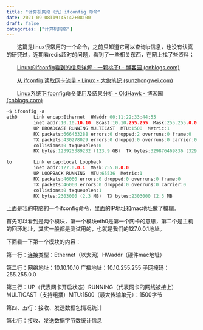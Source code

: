 ```yaml
---
title: "计算机网络（九）ifconfig 命令"
date: 2021-09-08T19:45:42+08:00
draft: false
categories: ["计算机网络"]
---
```




　　这篇是linux很常用的一个命令，之前只知道它可以查询ip信息，也没有认真的研究过，近期看redis超时的问题，看到了一些相关东西，在网上找了些资料；

　　[Linux的ifconfig看到的信息详解 - 一颗桃子t - 博客园 (cnblogs.com)](https://www.cnblogs.com/taosiyu/p/11431758.html)

　　[从 ifconfig 读取网卡流量 - Linux - 大象笔记 (sunzhongwei.com)](https://www.sunzhongwei.com/read-the-card-from-the-ifconfig-traffic)

　　[Linux系统下ifconfig命令使用及结果分析 - OldHawk - 博客园 (cnblogs.com)](https://www.cnblogs.com/taobataoma/archive/2007/12/27/1016689.html)

```c
~$ ifconfig -a
eth0      Link encap:Ethernet  HWaddr 00:11:22:33:44:55  
          inet addr:10.10.10.10  Bcast:10.10.255.255  Mask:255.255.0.0
          UP BROADCAST RUNNING MULTICAST  MTU:1500  Metric:1
          RX packets:666433288 errors:0 dropped:2 overruns:0 frame:0
          TX packets:430278029 errors:0 dropped:0 overruns:0 carrier:0
          collisions:0 txqueuelen:0 
          RX bytes:123925389232 (123.9 GB)  TX bytes:329876469836 (329.8 GB)

lo        Link encap:Local Loopback  
          inet addr:127.0.0.1  Mask:255.0.0.0
          UP LOOPBACK RUNNING  MTU:65536  Metric:1
          RX packets:46060 errors:0 dropped:0 overruns:0 frame:0
          TX packets:46060 errors:0 dropped:0 overruns:0 carrier:0
          collisions:0 txqueuelen:1 
          RX bytes:2303000 (2.3 MB)  TX bytes:2303000 (2.3 MB
```

上面是我的电脑的一个ifconfig命令，里面的IP地址和mac地址做了模糊。

首先可以看到是两个模块，第一个模块eth0是第一个网卡的意思，第二个是主机的回环地址，其实一般都是测试用的，也就是我们的127.0.0.1地址。

下面看一下第一个模块的内容：

第一行：连接类型：Ethernet（以太网）HWaddr（硬件mac地址）

第二行：网络地址：10.10.10.10    广播地址：10.10.255.255  子网掩码：255.255.0.0

第三行：UP（代表网卡开启状态）RUNNING（代表网卡的网线被接上）MULTICAST（支持组播）MTU:1500（最大传输单元）：1500字节

第四、五行：接收、发送数据包情况统计

第七行：接收、发送数据字节数统计信息







